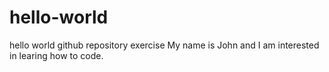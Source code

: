 # hello-world
hello world github repository exercise
My name is John and I am interested in learing how to code.
